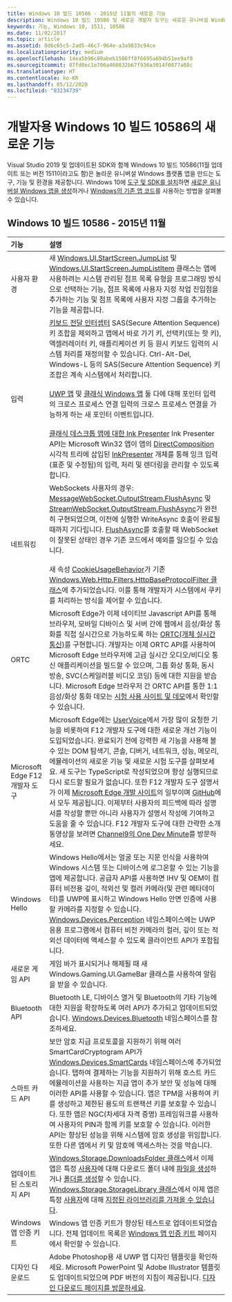 ```yaml
---
title: Windows 10 빌드 10586 - 2015년 11월의 새로운 기능
description: Windows 10 빌드 10586 및 새로운 개발자 도구는 새로운 유니버설 Windows 플랫폼을 기반으로 하는 도구, 기능 및 환경을 제공합니다.
keywords: 기능, Windows 10, 1511, 10586
ms.date: 11/02/2017
ms.topic: article
ms.assetid: 0d6c65c5-2ad5-46c7-964e-a3a9833c94ce
ms.localizationpriority: medium
ms.openlocfilehash: 14ea5b96c88abeb1586ff8f6695a694b51ee9af0
ms.sourcegitcommit: 87fd0ec1e706a460832b67f936a3014f0877a88c
ms.translationtype: HT
ms.contentlocale: ko-KR
ms.lasthandoff: 05/12/2020
ms.locfileid: "83234739"
---
```

# <a name="whats-new-in-windows-10-for-developers-build-10586"></a>개발자용 Windows 10 빌드 10586의 새로운 기능

Visual Studio 2019 및 업데이트된 SDK와 함께 Windows 10 빌드 10586(11월 업데이트 또는 버전 1511이라고도 함)은 놀라운 유니버설 Windows 플랫폼 앱을 만드는 도구, 기능 및 환경을 제공합니다. Windows 10에 [도구 및 SDK를 설치](https://developer.microsoft.com/windows/downloads#_blank)하면 [새로운 유니버설 Windows 앱을 생성](../get-started/create-uwp-apps.md)하거나 [Windows의 기존 앱 코드](../porting/index.md)를 사용하는 방법을 살펴볼 수 있습니다.

## <a name="windows-10-build-10586---november-2015"></a>Windows 10 빌드 10586 - 2015년 11월

기능 | 설명
 :---- | :----
 사용자 환경 | 새 [Windows.UI.StartScreen.JumpList](https://docs.microsoft.com/uwp/api/windows.ui.startscreen) 및 [Windows.UI.StartScreen.JumpListItem](https://docs.microsoft.com/uwp/api/windows.ui.startscreen) 클래스는 앱에 사용하려는 시스템 관리된 점프 목록 유형을 프로그래밍 방식으로 선택하는 기능, 점프 목록에 사용자 지정 작업 진입점을 추가하는 기능 및 점프 목록에 사용자 지정 그룹을 추가하는 기능을 제공합니다.
 입력 | [키보드 전달 인터셉터](https://docs.microsoft.com/uwp/api/windows.ui.input.keyboarddeliveryinterceptor) SAS(Secure Attention Sequence) 키 조합을 제외하고 앱에서 바로 가기 키, 선택키(또는 핫 키), 액셀러레이터 키, 애플리케이션 키 등 원시 키보드 입력의 시스템 처리를 재정의할 수 있습니다. Ctrl-Alt-Del, Windows-L 등의 SAS(Secure Attention Sequence) 키 조합은 계속 시스템에서 처리합니다. <br /><br />[UWP 앱](https://docs.microsoft.com/uwp/api/windows.ui.core.corewindow) 및 [클래식 Windows 앱](https://docs.microsoft.com/previous-versions/windows/desktop/inputmsg/messages) 둘 다에 대해 포인터 입력의 크로스 프로세스 연결 입력의 크로스 프로세스 연결을 가능하게 하는 새 포인터 이벤트입니다. <br /><br />[클래식 데스크톱 앱에 대한 Ink Presenter](https://docs.microsoft.com/previous-versions/windows/desktop/input_ink/ink-presenter) Ink Presenter API는 Microsoft Win32 앱이 앱의 [DirectComposition](https://docs.microsoft.com/windows/desktop/directcomp/directcomposition-portal) 시각적 트리에 삽입된 [InkPresenter](https://docs.microsoft.com/uwp/api/Windows.UI.Input.Inking.InkPresenter) 개체를 통해 잉크 입력(표준 및 수정됨)의 입력, 처리 및 렌더링을 관리할 수 있도록 합니다.
네트워킹 | WebSockets 사용자의 경우: [MessageWebSocket.OutputStream.FlushAsync](https://docs.microsoft.com/uwp/api/windows.storage.streams.datawriter.flushasync) 및 [StreamWebSocket.OutputStream.FlushAsync](https://docs.microsoft.com/uwp/api/windows.storage.streams.datawriter.flushasync)가 완전히 구현되었으며, 이전에 실행한 WriteAsync 호출이 완료될 때까지 기다립니다. [FlushAsync](https://docs.microsoft.com/uwp/api/windows.storage.streams.datawriter.flushasync)를 호출할 때 WebSocket이 잘못된 상태인 경우 기존 코드에서 예외를 일으킬 수 있습니다. <br /><br />새 속성 [CookieUsageBehavior](https://docs.microsoft.com/uwp/api/windows.web.http.filters.httpbaseprotocolfilter)가 기존 [Windows.Web.Http.Filters.HttpBaseProtocolFilter 클래스](https://docs.microsoft.com/uwp/api/windows.web.http.filters.httpbaseprotocolfilter)에 추가되었습니다. 이를 통해 개발자가 시스템에서 쿠키를 처리하는 방식을 제어할 수 있습니다.
ORTC | Microsoft Edge가 이제 네이티브 Javascript API를 통해 브라우저, 모바일 디바이스 및 서버 간에 웹에서 음성/화상 통화를 직접 실시간으로 가능하도록 하는 [ORTC(개체 실시간 통신)](https://docs.microsoft.com/previous-versions//mt433097(v=vs.85))를 구현합니다. 개발자는 이제 ORTC API를 사용하여 Microsoft Edge 브라우저에 고급 실시간 오디오/비디오 통신 애플리케이션을 빌드할 수 있으며, 그룹 화상 통화, 동시 방송, SVC(스케일러블 비디오 코딩) 등에 대한 지원을 받습니다. Microsoft Edge 브라우저 간 ORTC API를 통한 1:1 음성/화상 통화 데모는 [시험 사용 사이트 및 데모](https://developer.microsoft.com/microsoft-edge/testdrive/demos/ortcdemo)에서 확인할 수 있습니다.
Microsoft Edge F12 개발자 도구 | Microsoft Edge에는 [UserVoice](https://wpdev.uservoice.com/forums/257854-microsoft-edge-developer)에서 가장 많이 요청한 기능을 비롯하여 F12 개발자 도구에 대한 새로운 개선 기능이 도입되었습니다. 완료되기 전에 강력한 새 기능을 사용해 볼 수 있는 DOM 탐색기, 콘솔, 디버거, 네트워크, 성능, 메모리, 에뮬레이션의 새로운 기능 및 새로운 시험 도구를 살펴보세요. 새 도구는 TypeScript로 작성되었으며 항상 실행되므로 다시 로드할 필요가 없습니다. 또한 F12 개발자 도구 설명서가 이제 [Microsoft Edge 개발 사이트](https://developer.microsoft.com/microsoft-edge)의 일부이며 [GitHub](https://github.com/MicrosoftEdge/MicrosoftEdge-Documentation)에서 모두 제공됩니다. 이제부터 사용자의 피드백에 따라 설명서를 작성할 뿐만 아니라 사용자가 설명서 작성에 기여하고 도움을 줄 수 있습니다. F12 개발자 도구에 대한 간략한 소개 동영상을 보려면 [Channel9의 One Dev Minute](https://channel9.msdn.com/Blogs/One-Dev-Minute/Microsoft-Edge-F12-tools)를 방문하세요.
Windows Hello | Windows Hello에서는 얼굴 또는 지문 인식을 사용하여 Windows 시스템 또는 디바이스에 로그온할 수 있는 기능을 앱에 제공합니다. 공급자 API를 사용하면 IHV 및 OEM이 컴퓨터 비전용 깊이, 적외선 및 컬러 카메라(및 관련 메타데이터)를 UWP에 표시하고 Windows Hello 안면 인증에 사용할 카메라를 지정할 수 있습니다. [Windows.Devices.Perception](https://docs.microsoft.com/uwp/api/windows.devices.perception) 네임스페이스에는 UWP 응용 프로그램에서 컴퓨터 비전 카메라의 컬러, 깊이 또는 적외선 데이터에 액세스할 수 있도록 클라이언트 API가 포함됩니다.
새로운 게임 API | 게임 바가 표시되거나 해제될 때 새 Windows.Gaming.UI.GameBar 클래스를 사용하여 알림을 받을 수 있습니다.
Bluetooth API | Bluetooth LE, 디바이스 열거 및 Bluetooth의 기타 기능에 대한 지원을 확장하도록 여러 API가 추가되고 업데이트되었습니다. [Windows.Devices.Bluetooth](https://docs.microsoft.com/uwp/api/windows.devices.bluetooth) 네임스페이스를 참조하세요.
스마트 카드 API | 보안 암호 지급 프로토콜을 지원하기 위해 여러 SmartCardCryptogram API가 [Windows.Devices.SmartCards](https://docs.microsoft.com/uwp/api/windows.devices.smartcards) 네임스페이스에 추가되었습니다. 탭하여 결제하는 기능을 지원하기 위해 호스트 카드 에뮬레이션을 사용하는 지급 앱이 추가 보안 및 성능에 대해 이러한 API를 사용할 수 있습니다. 앱은 TPM을 사용하여 키를 생성하고 제한된 용도의 트랜잭션 키를 보호할 수 있습니다. 또한 앱은 NGC(차세대 자격 증명) 프레임워크를 사용하여 사용자의 PIN과 함께 키를 보호할 수 있습니다. 이러한 API는 향상된 성능을 위해 시스템에 암호 생성을 위임합니다. 또한 다른 앱에서 키 및 암호에 액세스하는 것을 막습니다.
업데이트된 스토리지 API | [Windows.Storage.DownloadsFolder 클래스](https://docs.microsoft.com/uwp/api/windows.storage.downloadsfolder)에서 이제 앱은 특정 [사용자](https://docs.microsoft.com/uwp/api/windows.system.user)에 대해 다운로드 폴더 내에 [파일을 생성](https://docs.microsoft.com/uwp/api/windows.storage.downloadsfolder.createfileforuserasync)하거나 [폴더를 생성](https://docs.microsoft.com/uwp/api/windows.storage.downloadsfolder.createfolderforuserasync)할 수 있습니다. [Windows.Storage.StorageLibrary 클래스](https://docs.microsoft.com/uwp/api/windows.storage.storagelibrary)에서 이제 앱은 특정 [사용자](https://docs.microsoft.com/uwp/api/windows.system.user)에 대해 [지정된 라이브러리를 가져올 수 있습니다](https://docs.microsoft.com/uwp/api/windows.storage.storagelibrary.getlibraryforuserasync).
Windows 앱 인증 키트 | Windows 앱 인증 키트가 향상된 테스트로 업데이트되었습니다. 전체 업데이트 목록은 [Windows 앱 인증 키트](https://developer.microsoft.com/windows/develop/app-certification-kit) 페이지에서 확인할 수 있습니다.
디자인 다운로드 | Adobe Photoshop용 새 UWP 앱 디자인 템플릿을 확인하세요. Microsoft PowerPoint 및 Adobe Illustrator 템플릿도 업데이트되었으며 PDF 버전의 지침이 제공됩니다. [디자인 다운로드 페이지를 방문하세요](https://docs.microsoft.com/windows/uwp/design/downloads/index).